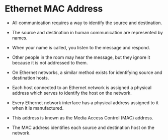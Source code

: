 # Ethernet MAC Address

- All communication requires a way to identify the source and destination. 
- The source and destination in human communication are represented by names.

- When your name is called, you listen to the message and respond. 
- Other people in the room may hear the message, but they ignore it because it is not addressed to them.

- On Ethernet networks, a similar method exists for identifying source and destination hosts. 
- Each host connected to an Ethernet network is assigned a physical address which serves to identify the host on the network.

- Every Ethernet network interface has a physical address assigned to it when it is manufactured. 
- This address is known as the Media Access Control (MAC) address. 
- The MAC address identifies each source and destination host on the network.

